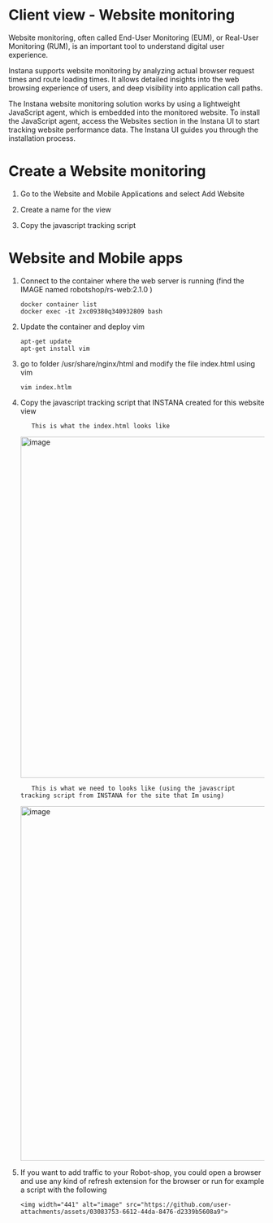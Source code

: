 # Client view - Website monitoring

Website monitoring, often called End-User Monitoring (EUM), or Real-User Monitoring (RUM), is an important tool to understand digital user experience.

Instana supports website monitoring by analyzing actual browser request times and route loading times. It allows detailed insights into the web browsing experience of users, and deep visibility into application call paths.

The Instana website monitoring solution works by using a lightweight JavaScript agent, which is embedded into the monitored website. To install the JavaScript agent, access the Websites section in the Instana UI to start tracking website performance data. The Instana UI guides you through the installation process.

Create a Website monitoring
=

1. Go to the Website and Mobile Applications and select Add Website

2. Create a name for the view

3. Copy the javascript tracking script






Website and Mobile apps
=

1. Connect to the container where the web server is running (find the IMAGE named robotshop/rs-web:2.1.0 )

       docker container list
       docker exec -it 2xc09380q340932809 bash

3. Update the container and deploy vim 

       apt-get update
       apt-get install vim

4. go to folder /usr/share/nginx/html and modify the file index.html using vim 

       vim index.htlm

5. Copy the javascript tracking script that INSTANA created for this website view

          This is what the index.html looks like

   <img width="670" alt="image" src="https://github.com/user-attachments/assets/291f966a-5ab0-4b53-87e1-3d6fe43d9d60">

          This is what we need to looks like (using the javascript tracking script from INSTANA for the site that Im using)

   <img width="697" alt="image" src="https://github.com/user-attachments/assets/cd9e8d9c-b0d0-4ba7-a492-7164331ed190">

6. If you want to add traffic to your Robot-shop, you could open a browser and use any kind of refresh extension for the browser or run for example a script with the following

       <img width="441" alt="image" src="https://github.com/user-attachments/assets/03083753-6612-44da-8476-d2339b5608a9">


   



       
  
